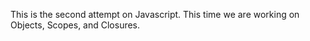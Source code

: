 This is the second attempt on Javascript. This time we are working on Objects, Scopes, and Closures.
